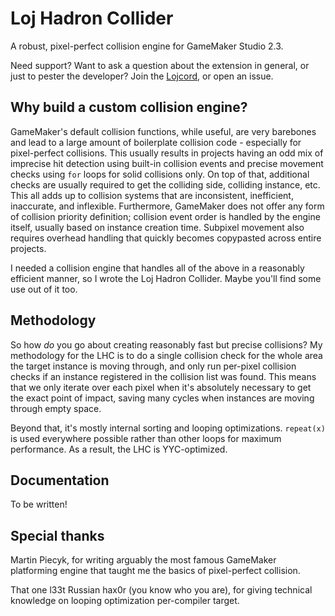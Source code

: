 # Loj Hadron Collider
A robust, pixel-perfect collision engine for GameMaker Studio 2.3.

Need support? Want to ask a question about the extension in general, or just to pester the developer? Join the [Lojcord](https://discord.gg/HTedE6QMKY), or open an issue.

## Why build a custom collision engine?
GameMaker's default collision functions, while useful, are very barebones and lead to a large amount of boilerplate collision code - especially for pixel-perfect collisions. This usually results in projects having an odd mix of imprecise hit detection using built-in collision events and precise movement checks using `for` loops for solid collisions only. On top of that, additional checks are usually required to get the colliding side, colliding instance, etc. This all adds up to collision systems that are inconsistent, inefficient, inaccurate, and inflexible. Furthermore, GameMaker does not offer any form of collision priority definition; collision event order is handled by the engine itself, usually based on instance creation time. Subpixel movement also requires overhead handling that quickly becomes copypasted across entire projects.

I needed a collision engine that handles all of the above in a reasonably efficient manner, so I wrote the Loj Hadron Collider. Maybe you'll find some use out of it too.

## Methodology
So how *do* you go about creating reasonably fast but precise collisions? My methodology for the LHC is to do a single collision check for the whole area the target instance is moving through, and only run per-pixel collision checks if an instance registered in the collision list was found. This means that we only iterate over each pixel when it's absolutely necessary to get the exact point of impact, saving many cycles when instances are moving through empty space.

Beyond that, it's mostly internal sorting and looping optimizations. `repeat(x)` is used everywhere possible rather than other loops for maximum performance. As a result, the LHC is YYC-optimized.

## Documentation

To be written!

## Special thanks
Martin Piecyk, for writing arguably the most famous GameMaker platforming engine that taught me the basics of pixel-perfect collision.

That one l33t Russian hax0r (you know who you are), for giving technical knowledge on looping optimization per-compiler target.
